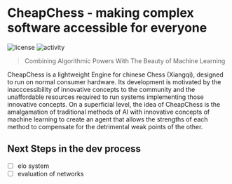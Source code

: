 # CheapChess - making complex software accessible for everyone
![license](https://img.shields.io/github/license/SiiiMiii/Chess-AI)
![activity](https://img.shields.io/github/commit-activity/m/SiiiMiii/Chess-AI)

> Combining Algorithmic Powers With The Beauty of Machine Learning

CheapChess is a lightweight Engine for chinese Chess (Xiangqi), designed to run on normal consumer hardware. Its development is motivated by the inacccessibility of innovative concepts to the community and the unaffordable resources required to run systems implementing those innovative concepts.
On a superficial level, the idea of CheapChess is the amalgamation of traditional methods of AI with innovative concepts of machine learning to create an agent that allows the strengths of each method to compensate for the detrimental weak points of the other.

## Next Steps in the dev process
* [ ] elo system
* [ ] evaluation of networks